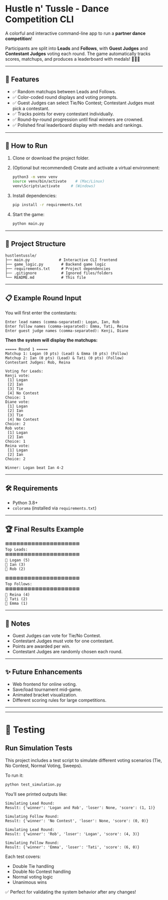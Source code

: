 # Hustle n' Tussle - Dance Competition CLI

A colorful and interactive command-line app to run a **partner dance competition**!

Participants are split into **Leads** and **Follows**, with **Guest Judges** and **Contestant Judges** voting each round.
The game automatically tracks scores, matchups, and produces a leaderboard with medals! 🥇🥈🥉

---

## 🕺 Features

- ✅ Random matchups between Leads and Follows.
- ✅ Color-coded round displays and voting prompts.
- ✅ Guest Judges can select Tie/No Contest; Contestant Judges must pick a contestant.
- ✅ Tracks points for every contestant individually.
- ✅ Round-by-round progression until final winners are crowned.
- ✅ Polished final leaderboard display with medals and rankings.

---

## 🚀 How to Run

1. Clone or download the project folder.

2. (Optional but recommended) Create and activate a virtual environment:
   ```bash
   python3 -m venv venv
   source venv/bin/activate    # (Mac/Linux)
   venv\Scripts\activate     # (Windows)
   ```

3. Install dependencies:
   ```bash
   pip install -r requirements.txt
   ```

4. Start the game:
   ```bash
   python main.py
   ```

---

## 🎯 Project Structure

```
hustlentussle/
├── main.py             # Interactive CLI frontend
├── game_logic.py        # Backend game logic
├── requirements.txt     # Project dependencies
├── .gitignore           # Ignored files/folders
└── README.md            # This file
```

---

## 📋 Example Round Input

You will first enter the contestants:

```
Enter lead names (comma-separated): Logan, Ian, Rob
Enter follow names (comma-separated): Emma, Tati, Reina
Enter guest judge names (comma-separated): Kenji, Diane
```

**Then the system will display the matchups:**

```
===== Round 1 =====
Matchup 1: Logan (0 pts) (Lead) & Emma (0 pts) (Follow)
Matchup 2: Ian (0 pts) (Lead) & Tati (0 pts) (Follow)
Contestant Judges: Rob, Reina

Voting for Leads:
Kenji vote:
 [1] Logan
 [2] Ian
 [3] Tie
 [4] No Contest
Choice: 1
Diane vote:
 [1] Logan
 [2] Ian
 [3] Tie
 [4] No Contest
Choice: 2
Rob vote:
 [1] Logan
 [2] Ian
Choice: 1
Reina vote:
 [1] Logan
 [2] Ian
Choice: 2

Winner: Logan beat Ian 4-2
```

---

## 🛠 Requirements

- Python 3.8+
- `colorama` (installed via `requirements.txt`)

---

## 🏆 Final Results Example

```
🟦🟦🟦🟦🟦🟦🟦🟦🟦🟦🟦🟦🟦🟦🟦🟦🟦🟦🟦🟦
Top Leads:
🟦🟦🟦🟦🟦🟦🟦🟦🟦🟦🟦🟦🟦🟦🟦🟦🟦🟦🟦🟦
🥇 Logan (5)
🥈 Ian (3)
🥉 Rob (2)

🟪🟪🟪🟪🟪🟪🟪🟪🟪🟪🟪🟪🟪🟪🟪🟪🟪🟪🟪🟪
Top Follows:
🟪🟪🟪🟪🟪🟪🟪🟪🟪🟪🟪🟪🟪🟪🟪🟪🟪🟪🟪🟪
🥇 Reina (4)
🥈 Tati (2)
🥉 Emma (1)
```

---

## 📢 Notes

- Guest Judges can vote for Tie/No Contest.
- Contestant Judges must vote for one contestant.
- Points are awarded per win.
- Contestant Judges are randomly chosen each round.

---

## ✨ Future Enhancements

- Web frontend for online voting.
- Save/load tournament mid-game.
- Animated bracket visualization.
- Different scoring rules for large competitions.

---


---

# 🧪 Testing

## Run Simulation Tests

This project includes a test script to simulate different voting scenarios (Tie, No Contest, Normal Voting, Sweeps).

To run it:

```bash
python test_simulation.py
```

You’ll see printed outputs like:

```
Simulating Lead Round:
Result: {'winner': 'Logan and Rob', 'loser': None, 'score': (1, 1)}

Simulating Follow Round:
Result: {'winner': 'No Contest', 'loser': None, 'score': (0, 0)}

Simulating Lead Round:
Result: {'winner': 'Rob', 'loser': 'Logan', 'score': (4, 3)}

Simulating Follow Round:
Result: {'winner': 'Emma', 'loser': 'Tati', 'score': (6, 0)}
```

Each test covers:
- Double Tie handling
- Double No Contest handling
- Normal voting logic
- Unanimous wins

✅ Perfect for validating the system behavior after any changes!
